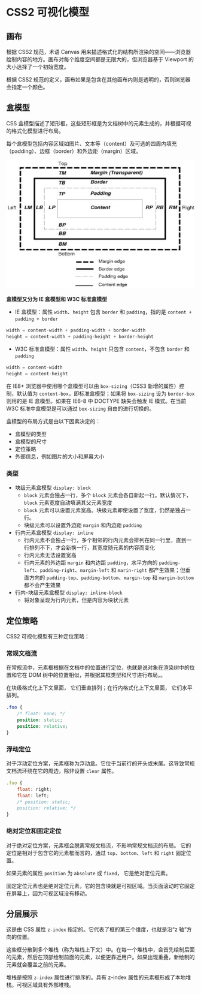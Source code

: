 # CSS2 可视化模型

## 画布

根据 CSS2 规范，术语 Canvas 用来描述格式化的结构所渲染的空间——浏览器绘制内容的地方。画布对每个维度空间都是无限大的，但浏览器基于 Viewport 的大小选择了一个初始宽度。

根据 CSS2 规范的定义，画布如果是包含在其他画布内则是透明的，否则浏览器会指定一个颜色。

## 盒模型

CSS 盒模型描述了矩形框，这些矩形框是为文档树中的元素生成的，并根据可视的格式化模型进行布局。

每个盒模型包括内容区域如图片、文本等（content）及可选的四周内填充（padding）、边框（border）和外边距（margin）区域。 

![CSS盒模型](../../images/5/65ff4f06-83bc-4af1-a848-ac0c8bdd43e9.jpg)

**盒模型又分为 IE 盒模型和 W3C 标准盒模型**

- IE 盒模型：属性 `width`、`height` 包含 `border` 和 `padding`，指的是 `content + padding + border`

```js
width = content-width + padding-width + border-width
height = content-width + padding-height + border-height
```

- W3C 标准盒模型：属性 `width`、`height` 只包含 `content`，不包含 `border` 和 `padding`

```js
width = content-width
height = content-height
```

在 IE8+ 浏览器中使用哪个盒模型可以由 `box-sizing`（CSS3 新增的属性）控制，默认值为 `content-box`，即标准盒模型；如果将 `box-sizing` 设为 `border-box` 则用的是 IE 盒模型。如果在 IE6-8 中 DOCTYPE 缺失会触发 IE 模式。在当前 W3C 标准中盒模型是可以通过 `box-sizing` 自由的进行切换的。

盒模型的布局方式是由以下因素决定的：

- 盒模型的类型
- 盒模型的尺寸
- 定位策略
- 外部信息，例如图片的大小和屏幕大小

### 类型

- 块级元素盒模型 `display: block`
  - `block` 元素会独占一行，多个 `block` 元素会各自新起一行。默认情况下，`block` 元素宽度自动填满其父元素宽度
  - `block` 元素可以设置元素宽高。块级元素即使设置了宽度，仍然是独占一行。
  - 块级元素可以设置外边距 `margin` 和内边距 `padding`
- 行内元素盒模型 `display: inline`
  - 行内元素不会独占一行，多个相邻的行内元素会排列在同一行里，直到一行排列不下，才会新换一行，其宽度随元素的内容而变化
  - 行内元素无法设置宽高
  - 行内元素的外边距 `margin` 和内边距 `padding`，水平方向的 `padding-left`、`padding-right`、`margin-left` 和 `marin-right` 都产生效果；但垂直方向的 `padding-top`、`padding-bottom`、`margin-top` 和 `margin-bottom` 都不会产生效果
- 行内-块级元素盒模型 `display: inline-block`
  - 将对象呈现为行内元素，但是内容为块状元素

## 定位策略

CSS2 可视化模型有三种定位策略：

### 常规文档流

在常规流中，元素框根据在文档中的位置进行定位，也就是说对象在渲染树中的位置和它在 DOM 树中的位置相似，并根据其框类型和尺寸进行布局。。

在块级格式化上下文里面， 它们垂直排列；在行内格式化上下文里面， 它们水平排列。

```css
.foo {
    /* float: none; */
	position: static;
    position: relative;
}
```

### 浮动定位

对于浮动定位方案，元素框称为浮动盒。它位于当前行的开头或末尾。这导致常规文档流环绕在它的周边，除非设置 `clear` 属性。

```js
.foo {
    float: right;
    float: left;
	/* position: static;
    position: relative; */
}
```

### 绝对定位和固定定位

对于绝对定位方案，元素框会脱离常规文档流，不影响常规文档流的布局。 它的定位是相对于包含它的元素框而言的，通过 `top`、`bottom`、`left` 和 `right` 固定位置。

如果元素的属性 `position` 为 `absolute` 或 `fixed`， 它是绝对定位元素。

固定定位元素也是绝对定位元素，它的包含块就是可视区域。当页面滚动时它固定在屏幕上，因为可视区域没有移动。

## 分层展示

这是由 CSS 属性 `z-index` 指定的。它代表了框的第三个维度，也就是沿“z 轴”方向的位置。

这些框分散到多个堆栈（称为堆栈上下文）中。在每一个堆栈中，会首先绘制后面的元素，然后在顶部绘制前面的元素，以便更靠近用户。如果出现重叠，新绘制的元素就会覆盖之前的元素。 

堆栈是按照 `z-index` 属性进行排序的。具有 z-index 属性的元素框形成了本地堆栈。可视区域具有外部堆栈。